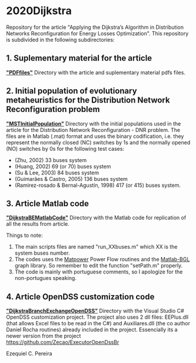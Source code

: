 # 2020Dijkstra
Repository for the article "Applying the Dijkstra’s Algorithm in Distribution Networks Reconfiguration for Energy Losses Optimization".
This repository is subdivided in the following subdirectories: 

## 1. Suplementary material for the article
[**"PDFfiles"**](https://github.com/Zecao/2020Dijkstra/tree/master/pdfFiles)
Directory with the article and suplementary material pdfs files.

## 2. Initial population of evolutionary metaheuristics for the Distribution Network Reconfiguration problem
[**"MSTInitialPopulation"**](https://github.com/Zecao/2020Dijkstra/tree/master/MSTInitialPopulation)
Directory with the initial populations used in the article for the Distribution Network Reconfiguration - DNR problem. The files are in Matlab (.mat) format and uses the binary codification, i.e. they represent the normally closed (NC) switches by 1s and the normally opened (NO) switches by 0s for the following test cases:  
* (Zhu, 2002) 33 buses system
* (Huang, 2002) 69 (or 70) buses system
* (Su & Lee, 2003) 84 buses system
* (Guimarães & Castro, 2005) 136 buses system
* (Ramirez-rosado & Bernal-Agustín, 1998) 417 (or 415) buses system. 

## 3. Article Matlab code
[**"DijkstraBEMatlabCode"**](https://github.com/Zecao/2020Dijkstra/tree/master/DijkstraBE_MatlabCode)
Directory with the Matlab code for replication of all the results from article.

Things to note:
1. The main scripts files are named "run_XXbuses.m" which XX is the system buses number. 
2. The codes uses the [Matpower](https://matpower.org/) Power Flow routines and the [Matlab-BGL](https://github.com/dgleich/matlab-bgl) graph library. So remember to edit the function "setPath.m" properly.
3. The code is mainly with portuguese comments, so I apologize for the non-portugues speaking.  

## 4. Article OpenDSS customization code
[**"DijkstraBranchExchangeOpenDSS"**](https://github.com/Zecao/2020Dijkstra/tree/master/DijkstraBE_OpenDSSCustomization)
Directory with the Visual Studio C# OpenDSS customization project. 
The project also uses 2 dll files: EEPlus.dll (that allows Excel files to be read in the C#) and Auxiliares.dll (the co author Daniel Rocha routines) already included in the project. Essencially its a newer version from the project https://github.com/Zecao/ExecutorOpenDssBr  

Ezequiel C. Pereira
